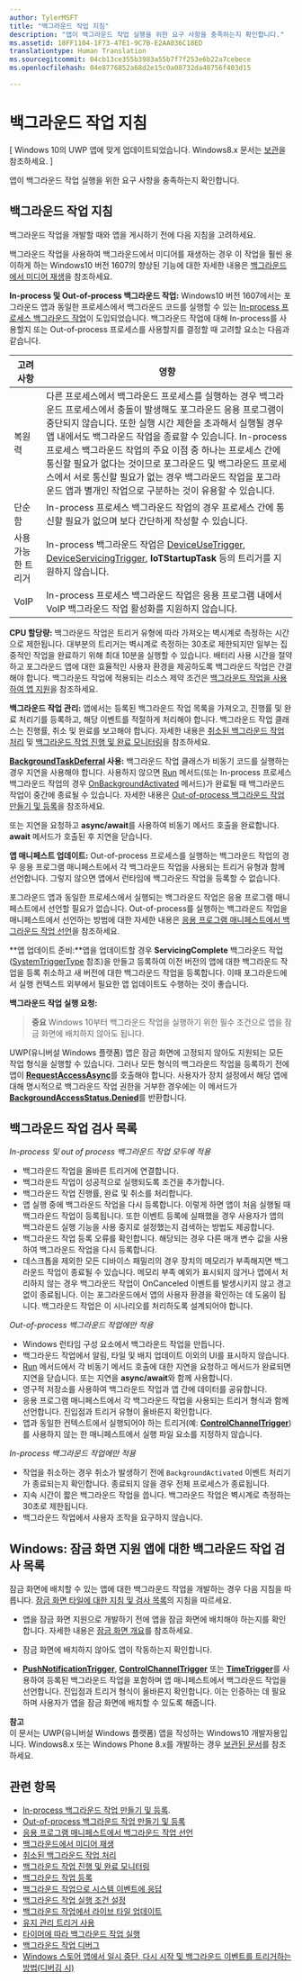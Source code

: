 ```yaml
---
author: TylerMSFT
title: "백그라운드 작업 지침"
description: "앱이 백그라운드 작업 실행을 위한 요구 사항을 충족하는지 확인합니다."
ms.assetid: 18FF1104-1F73-47E1-9C7B-E2AA036C18ED
translationtype: Human Translation
ms.sourcegitcommit: 04cb13ce355b3983a55b7f7f253e6b22a7cebece
ms.openlocfilehash: 04e8776852a68d2e15c0a08732da48756f403d15

---
```


# 백그라운드 작업 지침

\[ Windows 10의 UWP 앱에 맞게 업데이트되었습니다. Windows8.x 문서는 [보관](http://go.microsoft.com/fwlink/p/?linkid=619132)을 참조하세요. \]

앱이 백그라운드 작업 실행을 위한 요구 사항을 충족하는지 확인합니다.

## 백그라운드 작업 지침

백그라운드 작업을 개발할 때와 앱을 게시하기 전에 다음 지침을 고려하세요.

백그라운드 작업을 사용하여 백그라운드에서 미디어를 재생하는 경우 이 작업을 훨씬 용이하게 하는 Windows10 버전 1607의 향상된 기능에 대한 자세한 내용은 [백그라운드에서 미디어 재생](https://msdn.microsoft.com/en-us/windows/uwp/audio-video-camera/background-audio)을 참조하세요.


  **In-process 및 Out-of-process 백그라운드 작업:** Windows10 버전 1607에서는 포그라운드 앱과 동일한 프로세스에서 백그라운드 코드를 실행할 수 있는 [In-process 프로세스 백그라운드 작업](create-and-register-an-inproc-background-task.md)이 도입되었습니다. 백그라운드 작업에 대해 In-process를 사용할지 또는 Out-of-process 프로세스를 사용할지를 결정할 때 고려할 요소는 다음과 같습니다.

|고려 사항 | 영향 |
|--------------|--------|
|복원력   | 다른 프로세스에서 백그라운드 프로세스를 실행하는 경우 백그라운드 프로세스에서 충돌이 발생해도 포그라운드 응용 프로그램이 중단되지 않습니다. 또한 실행 시간 제한을 초과해서 실행될 경우 앱 내에서도 백그라운드 작업을 종료할 수 있습니다. In-process 프로세스 백그라운드 작업의 주요 이점 중 하나는 프로세스 간에 통신할 필요가 없다는 것이므로 포그라운드 및 백그라운드 프로세스에서 서로 통신할 필요가 없는 경우 백그라운드 작업을 포그라운드 앱과 별개인 작업으로 구분하는 것이 유용할 수 있습니다. |
|단순함    | In-process 프로세스 백그라운드 작업의 경우 프로세스 간에 통신할 필요가 없으며 보다 간단하게 작성할 수 있습니다.  |
|사용 가능한 트리거 | In-process 백그라운드 작업은 [DeviceUseTrigger](https://msdn.microsoft.com/en-us/library/windows/apps/windows.applicationmodel.background.deviceusetrigger.aspx?f=255&MSPPError=-2147217396), [DeviceServicingTrigger](https://msdn.microsoft.com/en-us/library/windows/apps/windows.applicationmodel.background.deviceservicingtrigger.aspx), **IoTStartupTask** 등의 트리거를 지원하지 않습니다. |
|VoIP | In-process 프로세스 백그라운드 작업은 응용 프로그램 내에서 VoIP 백그라운드 작업 활성화를 지원하지 않습니다. |  

**CPU 할당량:** 백그라운드 작업은 트리거 유형에 따라 가져오는 벽시계로 측정하는 시간으로 제한됩니다. 대부분의 트리거는 벽시계로 측정하는 30초로 제한되지만 일부는 집중적인 작업을 완료하기 위해 최대 10분을 실행할 수 있습니다. 배터리 사용 시간을 절약하고 포그라운드 앱에 대한 효율적인 사용자 환경을 제공하도록 백그라운드 작업은 간결해야 합니다. 백그라운드 작업에 적용되는 리소스 제약 조건은 [백그라운드 작업을 사용하여 앱 지원](support-your-app-with-background-tasks.md)을 참조하세요.

**백그라운드 작업 관리:** 앱에서는 등록된 백그라운드 작업 목록을 가져오고, 진행률 및 완료 처리기를 등록하고, 해당 이벤트를 적절하게 처리해야 합니다. 백그라운드 작업 클래스는 진행률, 취소 및 완료를 보고해야 합니다. 자세한 내용은 [취소된 백그라운드 작업 처리](handle-a-cancelled-background-task.md) 및 [백그라운드 작업 진행 및 완료 모니터링](monitor-background-task-progress-and-completion.md)을 참조하세요.

**[BackgroundTaskDeferral](https://msdn.microsoft.com/library/windows/apps/hh700499) 사용:** 백그라운드 작업 클래스가 비동기 코드를 실행하는 경우 지연을 사용해야 합니다. 사용하지 않으면 [Run](https://msdn.microsoft.com/library/windows/apps/windows.applicationmodel.background.ibackgroundtask.run.aspx) 메서드(또는 In-process 프로세스 백그라운드 작업의 경우 [OnBackgroundActivated](https://msdn.microsoft.com/en-us/library/windows/apps/windows.ui.xaml.application.onbackgroundactivated.aspx) 메서드)가 완료될 때 백그라운드 작업이 중간에 종료될 수 있습니다. 자세한 내용은 [Out-of-process 백그라운드 작업 만들기 및 등록](create-and-register-an-outofproc-background-task.md)을 참조하세요.

또는 지연을 요청하고 **async/await**를 사용하여 비동기 메서드 호출을 완료합니다. **await** 메서드가 호출된 후 지연을 닫습니다.

**앱 매니페스트 업데이트:** Out-of-process 프로세스를 실행하는 백그라운드 작업의 경우 응용 프로그램 매니페스트에서 각 백그라운드 작업을 사용되는 트리거 유형과 함께 선언합니다. 그렇지 않으면 앱에서 런타임에 백그라운드 작업을 등록할 수 없습니다.

포그라운드 앱과 동일한 프로세스에서 실행되는 백그라운드 작업은 응용 프로그램 매니페스트에서 선언할 필요가 없습니다. Out-of-process를 실행하는 백그라운드 작업을 매니페스트에서 선언하는 방법에 대한 자세한 내용은 [응용 프로그램 매니페스트에서 백그라운드 작업 선언](declare-background-tasks-in-the-application-manifest.md)을 참조하세요.

**앱 업데이트 준비:**앱을 업데이트할 경우 **ServicingComplete** 백그라운드 작업([SystemTriggerType](https://msdn.microsoft.com/library/windows/apps/br224839) 참조)을 만들고 등록하여 이전 버전의 앱에 대한 백그라운드 작업을 등록 취소하고 새 버전에 대한 백그라운드 작업을 등록합니다. 이때 포그라운드에서 실행 컨텍스트 외부에서 필요한 앱 업데이트도 수행하는 것이 좋습니다.

**백그라운드 작업 실행 요청:**

> **중요** Windows 10부터 백그라운드 작업을 실행하기 위한 필수 조건으로 앱을 잠금 화면에 배치하지 않아도 됩니다.

UWP(유니버설 Windows 플랫폼) 앱은 잠금 화면에 고정되지 않아도 지원되는 모든 작업 형식을 실행할 수 있습니다. 그러나 모든 형식의 백그라운드 작업을 등록하기 전에 앱이 [**RequestAccessAsync**](https://msdn.microsoft.com/library/windows/apps/hh700485)를 호출해야 합니다. 사용자가 장치 설정에서 해당 앱에 대해 명시적으로 백그라운드 작업 권한을 거부한 경우에는 이 메서드가 [**BackgroundAccessStatus.Denied**](https://msdn.microsoft.com/library/windows/apps/hh700439)를 반환합니다.
## 백그라운드 작업 검사 목록

*In-process 및 out of process 백그라운드 작업 모두에 적용*

-   백그라운드 작업을 올바른 트리거에 연결합니다.
-   백그라운드 작업이 성공적으로 실행되도록 조건을 추가합니다.
-   백그라운드 작업 진행률, 완료 및 취소를 처리합니다.
-   앱 실행 중에 백그라운드 작업을 다시 등록합니다. 이렇게 하면 앱이 처음 실행될 때 백그라운드 작업이 등록됩니다. 또한 이벤트 등록에 실패했을 경우 사용자가 앱의 백그라운드 실행 기능을 사용 중지로 설정했는지 검색하는 방법도 제공합니다.
-   백그라운드 작업 등록 오류를 확인합니다. 해당되는 경우 다른 매개 변수 값을 사용하여 백그라운드 작업을 다시 등록합니다.
-   데스크톱을 제외한 모든 디바이스 패밀리의 경우 장치의 메모리가 부족해지면 백그라운드 작업이 종료될 수 있습니다. 메모리 부족 예외가 표시되지 않거나 앱에서 처리하지 않는 경우 백그라운드 작업이 OnCanceled 이벤트를 발생시키지 않고 경고 없이 종료됩니다. 이는 포그라운드에서 앱의 사용자 환경을 확인하는 데 도움이 됩니다. 백그라운드 작업은 이 시나리오를 처리하도록 설계되어야 합니다.

*Out-of-process 백그라운드 작업에만 적용*

-   Windows 런타임 구성 요소에서 백그라운드 작업을 만듭니다.
-   백그라운드 작업에서 알림, 타일 및 배지 업데이트 이외의 UI를 표시하지 않습니다.
-   [Run](https://msdn.microsoft.com/library/windows/apps/windows.applicationmodel.background.ibackgroundtask.run.aspx) 메서드에서 각 비동기 메서드 호출에 대한 지연을 요청하고 메서드가 완료되면 지연을 닫습니다. 또는 지연을 **async/await**와 함께 사용합니다.
-   영구적 저장소를 사용하여 백그라운드 작업과 앱 간에 데이터를 공유합니다.
-   응용 프로그램 매니페스트에서 각 백그라운드 작업을 사용되는 트리거 형식과 함께 선언합니다. 진입점과 트리거 유형이 올바른지 확인합니다.
-   앱과 동일한 컨텍스트에서 실행되어야 하는 트리거(예: [**ControlChannelTrigger**](https://msdn.microsoft.com/library/windows/apps/hh701032))를 사용하지 않는 한 매니페스트에서 실행 파일 요소를 지정하지 않습니다.

*In-process 백그라운드 작업에만 적용*

- 작업을 취소하는 경우 취소가 발생하기 전에 `BackgroundActivated` 이벤트 처리기가 종료되는지 확인합니다. 종료되지 않을 경우 전체 프로세스가 종료됩니다.
-   지속 시간이 짧은 백그라운드 작업을 씁니다. 백그라운드 작업은 벽시계로 측정하는 30초로 제한됩니다.
-   백그라운드 작업에서 사용자 조작을 요구하지 않습니다.

## Windows: 잠금 화면 지원 앱에 대한 백그라운드 작업 검사 목록

잠금 화면에 배치할 수 있는 앱에 대한 백그라운드 작업을 개발하는 경우 다음 지침을 따릅니다. [잠금 화면 타일에 대한 지침 및 검사 목록](https://msdn.microsoft.com/library/windows/apps/hh465403)의 지침을 따르세요.

-   앱을 잠금 화면 지원으로 개발하기 전에 앱을 잠금 화면에 배치해야 하는지를 확인합니다. 자세한 내용은 [잠금 화면 개요](https://msdn.microsoft.com/library/windows/apps/hh779720)를 참조하세요.

-   잠금 화면에 배치하지 않아도 앱이 작동하는지 확인합니다.

-   [**PushNotificationTrigger**](https://msdn.microsoft.com/library/windows/apps/hh700543), [**ControlChannelTrigger**](https://msdn.microsoft.com/library/windows/apps/hh701032) 또는 [**TimeTrigger**](https://msdn.microsoft.com/library/windows/apps/br224843)를 사용하여 등록된 백그라운드 작업을 포함하며 앱 매니페스트에서 백그라운드 작업을 선언합니다. 진입점과 트리거 형식이 올바른지 확인합니다. 이는 인증하는 데 필요하며 사용자가 앱을 잠금 화면에 배치할 수 있도록 해줍니다.

**참고**  
이 문서는 UWP(유니버설 Windows 플랫폼) 앱을 작성하는 Windows10 개발자용입니다. Windows8.x 또는 Windows Phone 8.x를 개발하는 경우 [보관된 문서](http://go.microsoft.com/fwlink/p/?linkid=619132)를 참조하세요.

## 관련 항목

* [In-process 백그라운드 작업 만들기 및 등록](create-and-register-an-inproc-background-task.md).
* [Out-of-process 백그라운드 작업 만들기 및 등록](create-and-register-an-outofproc-background-task.md)
* [응용 프로그램 매니페스트에서 백그라운드 작업 선언](declare-background-tasks-in-the-application-manifest.md)
* [백그라운드에서 미디어 재생](https://msdn.microsoft.com/en-us/windows/uwp/audio-video-camera/background-audio)
* [취소된 백그라운드 작업 처리](handle-a-cancelled-background-task.md)
* [백그라운드 작업 진행 및 완료 모니터링](monitor-background-task-progress-and-completion.md)
* [백그라운드 작업 등록](register-a-background-task.md)
* [백그라운드 작업으로 시스템 이벤트에 응답](respond-to-system-events-with-background-tasks.md)
* [백그라운드 작업 실행 조건 설정](set-conditions-for-running-a-background-task.md)
* [백그라운드 작업에서 라이브 타일 업데이트](update-a-live-tile-from-a-background-task.md)
* [유지 관리 트리거 사용](use-a-maintenance-trigger.md)
* [타이머에 따라 백그라운드 작업 실행](run-a-background-task-on-a-timer-.md)
* [백그라운드 작업 디버그](debug-a-background-task.md)
* [Windows 스토어 앱에서 일시 중단, 다시 시작 및 백그라운드 이벤트를 트리거하는 방법(디버깅 시)](http://go.microsoft.com/fwlink/p/?linkid=254345)

 

 



<!--HONumber=Nov16_HO1-->


